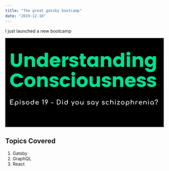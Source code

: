 ```yaml
---
title: "The great gatsby bootcamp"
date: "2019-12-10"
---
```


I just launched a new bootcamp

![I need one here](./thumb.png)

## Topics Covered

1. Gatsby
2. GraphQL
3. React
